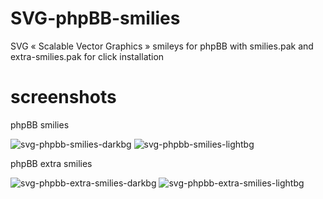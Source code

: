 # SVG-phpBB-smilies
SVG « Scalable Vector Graphics » smileys for phpBB with smilies.pak and extra-smilies.pak for click installation

# screenshots
phpBB smilies

![svg-phpbb-smilies-darkbg](https://github.com/user-attachments/assets/716f66c7-69ef-4d57-ab12-14864e5946ac)
![svg-phpbb-smilies-lightbg](https://github.com/user-attachments/assets/ef46d902-c2d3-4a43-aaa6-afa0af0d7e16)

phpBB extra smilies

![svg-phpbb-extra-smilies-darkbg](https://github.com/user-attachments/assets/d42b19aa-55e3-4b09-80e0-b91a1c56ff0a)
![svg-phpbb-extra-smilies-lightbg](https://github.com/user-attachments/assets/67300a61-3d6c-4cba-a013-7f357114c7bb)

